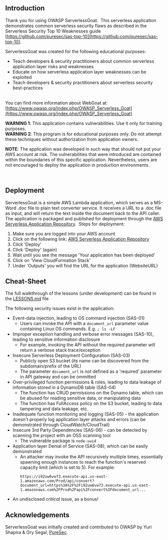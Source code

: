 ## Introduction ##
Thank you for using OWASP ServerlessGoat.
​
This serverless application demonstrates common serverless security flaws as described in the Serverless Security Top 10 Weaknesses guide [https://github.com/puresec/sas-top-10](https://github.com/puresec/sas-top-10).  ​

ServerlessGoat was created for the following educational purposes:
* Teach developers & security practitioners about common serverless application layer risks and weaknesses 
* Educate on how serverless application layer weaknesses can be exploited
* Teach developers & security practitioners about serverless security best-practices  
​

You can find more information about WebGoat at: [https://www.owasp.org/index.php/OWASP_Serverless_Goat](https://www.owasp.org/index.php/OWASP_Serverless_Goat)

**​WARNING 1**: This application contains vulnerabilities. Use it only for training purposes.  
**WARNING 2**: This program is for educational purposes only. Do not attempt these techniques without authorization from application owners.  ​

**NOTE**: The application was developed in such way that should not put your AWS account at risk. The vulnerabilities that were introduced are contained within the boundaries of this specific application. Nevertheless, users are not encouraged to deploy the application in production environments.

​
## Deployment ##
ServerlessGoat is a simple AWS Lambda application, which serves as a MS-Word .doc file to plain text converter service. It receives a URL to a .doc file as input, and will return the text inside the document back to the API caller.
​
The application is packaged and published for deployment through the [AWS Serverless Application Repository](https://serverlessrepo.aws.amazon.com/applications/arn:aws:serverlessrepo:us-east-1:761130837472:applications~serverless-goat).
​
Steps for deployment:
1. Make sure you are logged into your AWS account
2. Click on the following link: [AWS Serverless Application Repository](https://serverlessrepo.aws.amazon.com/applications/arn:aws:serverlessrepo:us-east-1:761130837472:applications~serverless-goat)
3. Click 'Deploy'
4. Click 'Deploy' (again)
5. Wait until you see the message 'Your application has been deployed'
6. Click on 'View CloudFormation Stack'
7. Under 'Outputs' you will find the URL for the application (WebsiteURL)
​
## Cheat-Sheet ##

The full walkthrough of the lessons (under development) can be found in the [LESSONS.md](https://github.com/OWASP/Serverless-Goat/blob/master/LESSONS.md) file

The following security issues exist in the application:
​
* Event-data injection, leading to OS command injection (SAS-01)
  * Users can invoke the API with a `document_url` parameter value containing Linux OS commands. E.g. `; ls -LF`
* Improper exception handling and verbose error messages (SAS-10), leading to sensitive information disclosure
  * For example, invoking the API without the required parameter will return a verbose stack trace/exception
* Insecure Serverless Deployment Configuration (SAS-03)
  * Publicly open S3 bucket (its name can be discovered from the subdomain/prefix of the URL)
  * The parameter `document_url` is not defined as a 'required' parameter in API gateway and can be ommitted
* Over-privileged function permissions & roles, leading to data leakage of information stored in a DynamoDB table (SAS-04)
  * The function has CRUD permissions on the Dynamo table, which can be abused for reading sensitive data, or manipulating data
  * The function has FullAccess policy on the S3 bucket, leading to data tampering and data leakage, etc.
* Inadequate function monitoring and logging (SAS-05) - the application doesn't properly log application layer attacks and errors (can be demonstrated through CloudWatch/CloudTrail)
* Insecure 3rd Party Dependencies (SAS-06) - can be detected by scanning the project with an OSS scanning tool
  * The vulnerable package is `node-uuid` 
* Application layer Denial of Service (SAS-08), which can be easily demonstrated
  * An attacker may invoke the API recursively multiple times, essentially spawning enough instances to reach the function's reserved capacity limit (which is set to 5). For example:
    ```
    https://i92uw6vw73.execute-api.us-east-1.amazonaws.com/Prod/api/convert?document_url=https%3A%2F%2Fi92uw6vw73.execute-api.us-east-1.amazonaws.com%2FProd%2Fapi%2Fconvert%3Fdocument_url...
    ``` 
* An undisclosed *critical* issue, as a bonus! 

## Acknowledgements ##
ServerlessGoat was initially created and contributed to OWASP by Yuri Shapira & Ory Segal, [PureSec](https://www.puresec.io/).
​
